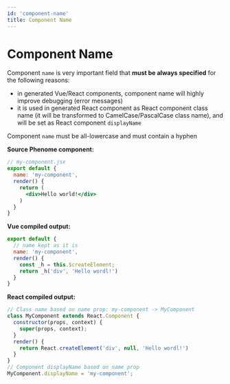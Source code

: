 ```yaml
---
id: 'component-name'
title: Component Name
---
```

# Component Name

Component `name` is very important field that **must be always specified** for the following reasons:

* in generated Vue/React components, component name will highly improve debugging (error messages)
* it is used in generated React component as React component class name (it will be transformed to CamelCase/PascalCase class name), and will be set as React component `displayName`

<div class="important-note">Component <code>name</code> must be all-lowercase and must contain a hyphen</div>

**Source Phenome component:**

```jsx
// my-component.jsx
export default {
  name: 'my-component',
  render() {
    return (
      <div>Hello world!</div>
    )
  }
}
```

**Vue compiled output:**
```jsx
export default {
  // name kept as it is
  name: 'my-component',
  render() {
    const _h = this.$createElement;
    return _h('div', 'Hello wordl!')
  }
}
```

**React compiled output:**

```jsx
// Class name based on name prop: my-component -> MyComponent
class MyComponent extends React.Component {
  constructor(props, context) {
    super(props, context);
  }
  render() {
    return React.createElement('div', null, 'Hello wordl!')
  }
}
// Component displayName based on name prop
MyComponent.displayName = 'my-component';
```
